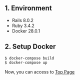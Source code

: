## 1. Environment

- Rails 8.0.2
- Ruby 3.4.2
- Docker 28.0.1

## 2. Setup Docker

```command
$ docker-compose build
$ docker-compose up
```

Now, you can access to [Top Page](http://localhost:3000)
